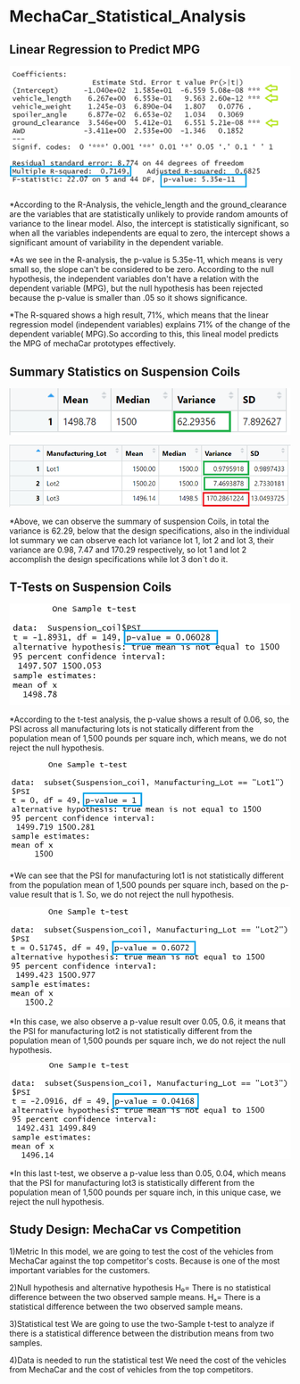 # MechaCar_Statistical_Analysis

## Linear Regression to Predict MPG

![Multiple_linear_regression](Images/Multiple_linear_regression.png)


*According to the R-Analysis, the vehicle_length and the ground_clearance are the variables that are statistically unlikely to provide random amounts of variance to the linear model. Also, the intercept is statistically significant, so when all the variables independents are equal to zero, the intercept shows a significant amount of variability in the dependent variable.

*As we see in the R-analysis, the p-value is 5.35e-11, which means is very small so, the slope can't be considered to be zero. According to the null hypothesis, the independent variables don't have a relation with the dependent variable (MPG), but the null hypothesis has been rejected because the p-value is smaller than .05 so it shows significance.

*The R-squared shows a high result, 71%, which means that the linear regression model (independent variables) explains 71% of the change of the dependent variable( MPG).So according to this, this lineal model predicts the MPG of mechaCar prototypes effectively.

## Summary Statistics on Suspension Coils

![total_summary](Images/total_summary.png)

![lot_summary](Images/lot_summary.png)


*Above, we can observe the summary of suspension Coils, in total the variance is 62.29, below that the design specifications, also in the individual lot summary we can observe each lot variance lot 1, lot 2 and lot 3, their variance are 0.98, 7.47 and 170.29 respectively, so lot 1 and lot 2 accomplish the design specifications while lot 3 don´t do it. 

## T-Tests on Suspension Coils

![t_test1](Images/t_test1.png)

*According to the t-test analysis, the p-value shows a result of 0.06, so, the PSI across all manufacturing lots is not statically different from the population mean of 1,500 pounds per square inch, which means, we do not reject the null hypothesis.

![t_test2](Images/t_test2.png)

*We can see that the PSI for manufacturing lot1 is not statistically different from the population mean of 1,500 pounds per square inch, based on the p-value result that is 1. So, we do not reject the null hypothesis.

![t_test3](Images/t_test3.png)

*In this case, we also observe a p-value result over 0.05, 0.6, it means that the PSI for manufacturing lot2 is not statistically different from the population mean of 1,500 pounds per square inch, we do not reject the null hypothesis.

![t_test4](Images/t_test4.png)

*In this last t-test, we observe a p-value less than 0.05, 0.04, which means that the PSI for manufacturing lot3 is statistically different from the population mean of 1,500 pounds per square inch, in this unique case, we reject the null hypothesis.

## Study Design: MechaCar vs Competition

1)Metric
In this model, we are going to test the cost of the vehicles from MechaCar against the top competitor's costs. Because is one of the most important variables for the customers.

2)Null hypothesis and alternative hypothesis
H₀= There is no statistical difference between the two observed sample means.
Hₐ= There is a statistical difference between the two observed sample means.

3)Statistical test 
We are going to use the two-Sample t-test to analyze if there is a statistical difference between the distribution means from two samples.

4)Data is needed to run the statistical test
We need the cost of the vehicles from MechaCar and the cost of vehicles from the top competitors.
